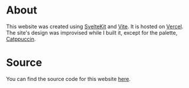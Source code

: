 # About

This website was created using [SvelteKit](https://kit.svelte.dev/) and [Vite](https://vitejs.dev/). It is hosted on [Vercel](https://vercel.com/). The site's design was improvised while I built it, except for the palette, [Catppuccin](https://catppuccin.com/).

# Source

You can find the source code for this website [here](https://github.com/ThousandthStar/personal-site/tree/main).
